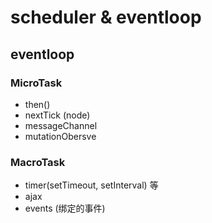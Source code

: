 # scheduler & eventloop

## eventloop

### MicroTask

- then()
- nextTick (node)
- messageChannel
- mutationObersve

### MacroTask

- timer(setTimeout, setInterval) 等
- ajax
- events (绑定的事件)
